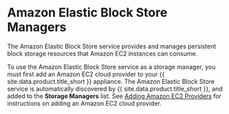 ---
---

# Amazon Elastic Block Store Managers

The Amazon Elastic Block Store service provides and manages persistent
block storage resources that Amazon EC2 instances can consume.

To use the Amazon Elastic Block Store service as a storage manager, you
must first add an Amazon EC2 cloud provider to your {{ site.data.product.title_short }}
appliance. The Amazon Elastic Block Store service is automatically
discovered by {{ site.data.product.title_short }}, and added to the **Storage Managers**
list. See [Adding Amazon EC2 Providers](../cloud_providers/amazon_ec2_providers#adding-amazon-ec2-providers) for instructions on adding
an Amazon EC2 cloud provider.
